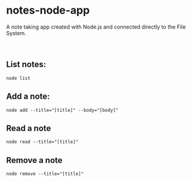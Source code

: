# notes-node-app
A note taking app created with Node.js and connected directly to the File System.
</br></br></br>
## List notes:
```
node list
```
## Add a note:
```
node add --title="[title]" --body="[body]"
```
## Read a note
```
node read --title="[title]"
```
## Remove a note
```
node remove --title="[title]"
```
